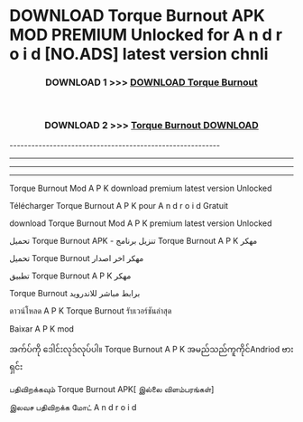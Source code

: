 # DOWNLOAD Torque Burnout  APK MOD PREMIUM Unlocked for A n d r o i d [NO.ADS] latest version chnli 



<div align="center">

<h3>DOWNLOAD 1 >>> <a href="https://getmod2.web.app/?judul=Torque Burnout ">DOWNLOAD Torque Burnout </a></h3><br>

<h3>DOWNLOAD 2 >>> <a href="https://getmod2.web.app/?judul=Torque Burnout ">Torque Burnout  DOWNLOAD </a></h3>

</div>
----------------------------------------------------------

----------------------------------------------------------

----------------------------------------------------------

----------------------------------------------------------

Torque Burnout  Mod A P K download premium latest version Unlocked

Télécharger Torque Burnout  A P K pour A n d r o i d Gratuit

download Torque Burnout  Mod A P K premium latest version Unlocked

تحميل Torque Burnout  APK - تنزيل برنامج Torque Burnout  A P K مهكر

تحميل Torque Burnout  مهكر اخر اصدار

تطبيق Torque Burnout  A P K مهكر

Torque Burnout  برابط مباشر للاندرويد

ดาวน์โหลด A P K Torque Burnout  รับเวอร์ชันล่าสุด

Baixar A P K mod

အက်ပ်ကို ဒေါင်းလုဒ်လုပ်ပါ။ Torque Burnout  A P K အမည်သည်ကူကိုင်Andriod ဗားရှင်း

பதிவிறக்கவும் Torque Burnout  APK[ இல்லை விளம்பரங்கள்] 
 
இலவச பதிவிறக்க மோட் A n d r o i d



